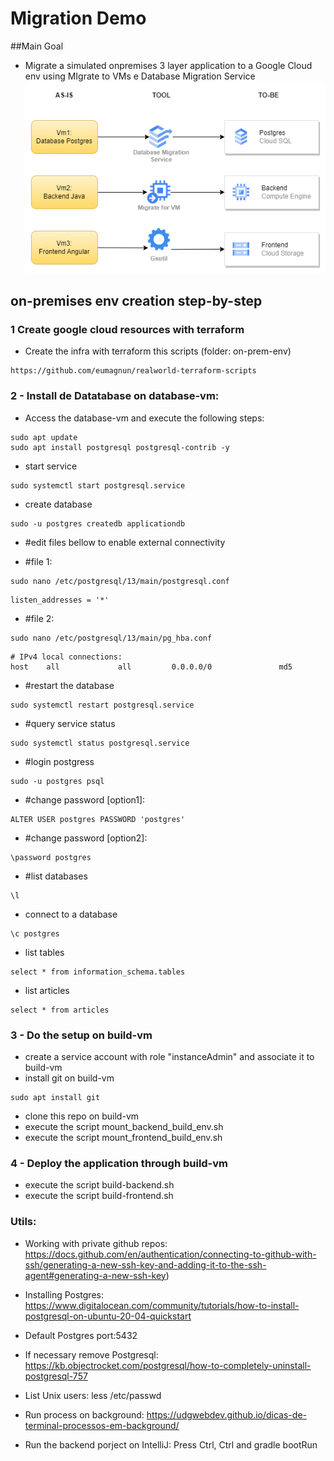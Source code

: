 # Migration Demo

##Main Goal
* Migrate a simulated onpremises 3 layer application to a Google Cloud env using MIgrate to VMs e Database Migration Service
![alt migration-demo-strategy](https://raw.githubusercontent.com/eumagnun/realworld-step-by-step/main/migration-demo-strategy.png)

## on-premises env creation step-by-step

### 1 Create google cloud resources with terraform
* Create the infra with terraform this scripts (folder: on-prem-env)
````
https://github.com/eumagnun/realworld-terraform-scripts
````
### 2 - Install de Datatabase on database-vm:

* Access the database-vm and execute the following steps:
````
sudo apt update
sudo apt install postgresql postgresql-contrib -y
````
* start service
````
sudo systemctl start postgresql.service
````

* create database
````
sudo -u postgres createdb applicationdb
````
* #edit files bellow to enable external connectivity

* #file 1: 
````
sudo nano /etc/postgresql/13/main/postgresql.conf
````
````
listen_addresses = '*'
````

* #file 2: 
````
sudo nano /etc/postgresql/13/main/pg_hba.conf
````
````
# IPv4 local connections:
host    all           	all        	0.0.0.0/0            	md5
````

* #restart the database
````
sudo systemctl restart postgresql.service
````

* #query service status
````
sudo systemctl status postgresql.service
````

* #login postgress
````
sudo -u postgres psql
````

* #change password [option1]:
```
ALTER USER postgres PASSWORD 'postgres'
```
* #change password [option2]:
````
\password postgres
````
* #list databases
```
\l
```
* connect to a database
````
\c postgres
````

* list tables
````
select * from information_schema.tables

````

* list articles
````
select * from articles

````

### 3 - Do the setup on build-vm
* create a service account with role "instanceAdmin" and associate it to build-vm
* install git on build-vm
````
sudo apt install git
````
* clone this repo on build-vm 
* execute the script mount_backend_build_env.sh
* execute the script mount_frontend_build_env.sh

### 4 - Deploy the application through build-vm
* execute the script build-backend.sh
* execute the script build-frontend.sh


### Utils:
* Working with private github repos: https://docs.github.com/en/authentication/connecting-to-github-with-ssh/generating-a-new-ssh-key-and-adding-it-to-the-ssh-agent#generating-a-new-ssh-key)

* Installing Postgres: https://www.digitalocean.com/community/tutorials/how-to-install-postgresql-on-ubuntu-20-04-quickstart

* Default Postgres port:5432

* If necessary remove Postgresql: https://kb.objectrocket.com/postgresql/how-to-completely-uninstall-postgresql-757

* List Unix users: less /etc/passwd

* Run process on background: https://udgwebdev.github.io/dicas-de-terminal-processos-em-background/

* Run the backend porject on IntelliJ: Press Ctrl, Ctrl and gradle bootRun

